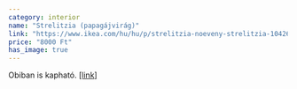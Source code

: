 ```yaml
---
category: interior
name: "Strelitzia (papagájvirág)"
link: "https://www.ikea.com/hu/hu/p/strelitzia-noeveny-strelitzia-10426719/"
price: "8000 Ft"
has_image: true
---
```

Obiban is kapható. [[link]](https://www.obi.hu/tovabbi-viragzo-noevenyek/papagajvirag-magassag-kb-60-75-cm-cserepatmero-kb-17-cm-strelitzia/p/4450920)